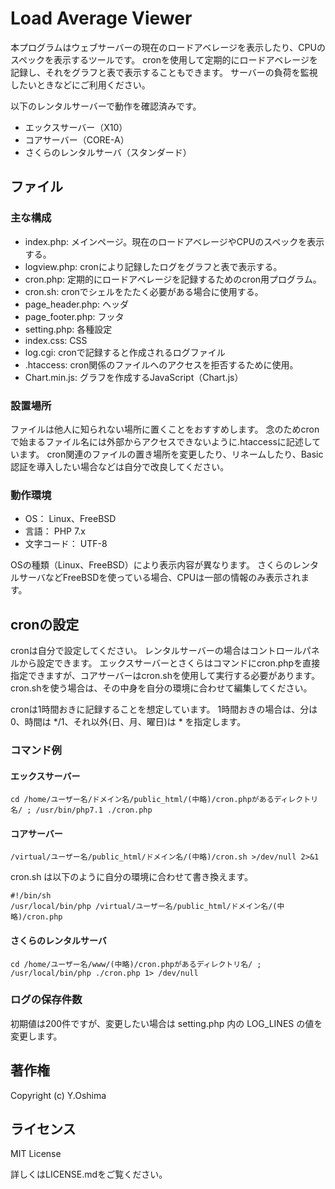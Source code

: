 # Load Average Viewer
本プログラムはウェブサーバーの現在のロードアベレージを表示したり、CPUのスペックを表示するツールです。
cronを使用して定期的にロードアベレージを記録し、それをグラフと表で表示することもできます。
サーバーの負荷を監視したいときなどにご利用ください。

以下のレンタルサーバーで動作を確認済みです。
* エックスサーバー（X10）
* コアサーバー（CORE-A）
* さくらのレンタルサーバ（スタンダード）



## ファイル
### 主な構成
* index.php: メインページ。現在のロードアベレージやCPUのスペックを表示する。
* logview.php: cronにより記録したログをグラフと表で表示する。
* cron.php: 定期的にロードアベレージを記録するためのcron用プログラム。
* cron.sh: cronでシェルをたたく必要がある場合に使用する。
* page_header.php: ヘッダ
* page_footer.php: フッタ
* setting.php: 各種設定
* index.css: CSS
* log.cgi: cronで記録すると作成されるログファイル
* .htaccess: cron関係のファイルへのアクセスを拒否するために使用。
* Chart.min.js: グラフを作成するJavaScript（Chart.js）


### 設置場所
ファイルは他人に知られない場所に置くことをおすすめします。
念のためcronで始まるファイル名には外部からアクセスできないように.htaccessに記述しています。
cron関連のファイルの置き場所を変更したり、リネームしたり、Basic認証を導入したい場合などは自分で改良してください。



### 動作環境
* OS： Linux、FreeBSD
* 言語： PHP 7.x
* 文字コード： UTF-8

OSの種類（Linux、FreeBSD）により表示内容が異なります。
さくらのレンタルサーバなどFreeBSDを使っている場合、CPUは一部の情報のみ表示されます。



## cronの設定
cronは自分で設定してください。
レンタルサーバーの場合はコントロールパネルから設定できます。
エックスサーバーとさくらはコマンドにcron.phpを直接指定できますが、コアサーバーはcron.shを使用して実行する必要があります。
cron.shを使う場合は、その中身を自分の環境に合わせて編集してください。

cronは1時間おきに記録することを想定しています。
1時間おきの場合は、分は 0、時間は */1、それ以外(日、月、曜日)は * を指定します。

### コマンド例
#### エックスサーバー
```
cd /home/ユーザー名/ドメイン名/public_html/(中略)/cron.phpがあるディレクトリ名/ ; /usr/bin/php7.1 ./cron.php
```

#### コアサーバー
```
/virtual/ユーザー名/public_html/ドメイン名/(中略)/cron.sh >/dev/null 2>&1
```

cron.sh は以下のように自分の環境に合わせて書き換えます。

```
#!/bin/sh
/usr/local/bin/php /virtual/ユーザー名/public_html/ドメイン名/(中略)/cron.php
```

#### さくらのレンタルサーバ
```
cd /home/ユーザー名/www/(中略)/cron.phpがあるディレクトリ名/ ; /usr/local/bin/php ./cron.php 1> /dev/null
```



### ログの保存件数
初期値は200件ですが、変更したい場合は setting.php 内の LOG_LINES の値を変更します。



## 著作権
Copyright (c) Y.Oshima



## ライセンス
MIT License

詳しくはLICENSE.mdをご覧ください。
